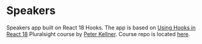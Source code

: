 # Speakers

Speakers app built on React 18 Hooks. The app is based on [Using Hooks in React 18](https://app.pluralsight.com/library/courses/react-18-using-hooks/table-of-contents) Pluralsight course by [Peter Kellner](https://app.pluralsight.com/profile/author/peter-kellner). Course repo is located [here](https://github.com/pkellner/pluralsight-using-hooks-in-react18).
